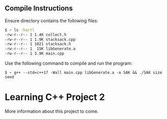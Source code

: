 ## Compile Instructions
Ensure directory contains the following files:
```bash
$ ~ ls -hartl
-rw-r--r-- 1 1.4K collect.h
-rw-r--r-- 1 1.9K stacksack.cpp
-rw-r--r-- 1 1021 stacksack.h
-rw-r--r-- 1  15K libGenerate.a
-rw-r--r-- 1 3.9K main.cpp
```
Use the following command to compile and run the program:
```
$ ~ g++ --std=c++17 -Wall main.cpp libGenerate.a -o SAK && ./SAK size seed
```
# Learning C++ Project 2
More information about this project to come.
